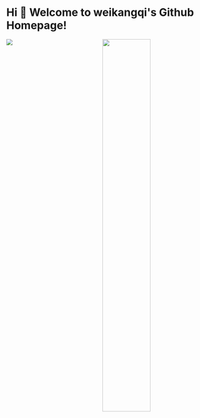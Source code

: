 # Hi 🎉 Welcome to weikangqi's Github Homepage!

<img src="https://readme-typing-svg.herokuapp.com/?lines=Welcome,%20visitor!;Hello%20Github%20World!&font=Roboto" />
<!-- Markdown -->

<!-- HTML -->
<img width="50%" align="right" src="https://github-readme-stats.vercel.app/api?username=weikangqi" />





